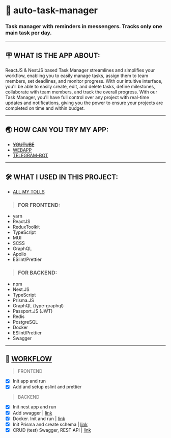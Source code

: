 # 👾 auto-task-manager
### Task manager with reminders in messengers. Tracks only one main task per day.

---
## 🪧 WHAT IS THE APP ABOUT:
ReactJS & NestJS based Task Manager streamlines and simplifies your workflow, enabling you to easily manage tasks, assign them to team members, set deadlines, and monitor progress. With our intuitive interface, you'll be able to easily create, edit, and delete tasks, define milestones, collaborate with team members, and track the overall progress. With our Task Manager, you'll have full control over any project with real-time updates and notifications, giving you the power to ensure your projects are completed on time and within budget.

---
## 🌏 HOW CAN YOU TRY MY APP:
 - ~~[YOUTUBE](https://link.com)~~
 - [WEBAPP](https://userauth-6351d.web.app/login)
 - [TELEGRAM-BOT](https://t.me/laneautobot)

---
## 🛠 WHAT I USED IN THIS PROJECT:
- [ALL MY TOLLS](https://www.notion.so/What-I-regular-use-910e1b59d8e14e21bc1cfea87bea6a5c)
> ### FOR FRONTEND:
 - yarn
 - ReactJS
 - ReduxToolkit
 - TypeScript
 - MUI
 - SCSS
 - GraphQL
 - Apollo
 - ESlint/Prettier

> ### FOR BACKEND:
 - npm
 - Nest.JS
 - TypeScript
 - Prisma.JS
 - GraphQL (type-graphql)
 - Passport.JS (JWT)
 - Redis
 - PostgreSQL
 - Docker
 - ESlint/Prettier
 - Swagger

---
## 🔀 [WORKFLOW](https://t.me/lanneq_workflow)

> FRONTEND
- [x] Init app and run
- [x] Add and setup eslint and prettier

> BACKEND
- [x] Init nest app and run
- [x] Add swagger | [link](https://t.me/lanneq_workflow/3)
- [x] Docker. Init and run | [link](https://t.me/lanneq_workflow/5)
- [x] Init Prisma and create schema | [link](https://t.me/lanneq_workflow/7)
- [x] CRUD (test) Swagger, REST API | [link](https://t.me/lanneq_workflow/8)